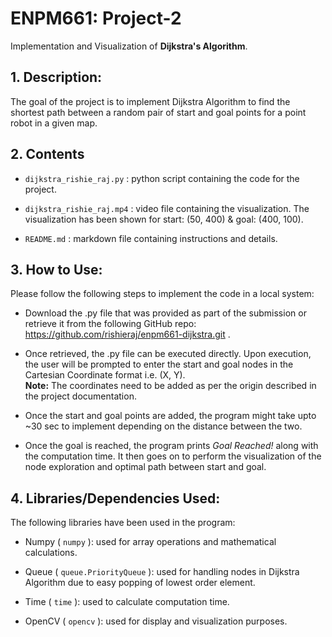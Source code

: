 # ENPM661: Project-2
Implementation and Visualization of **Dijkstra's Algorithm**.

## 1. Description:
The goal of the project is to implement Dijkstra Algorithm to find the shortest path between a random pair of start and goal points for a point robot in a given map.

## 2. Contents

 - `dijkstra_rishie_raj.py` : python script containing the code for the project.

 - `dijkstra_rishie_raj.mp4` : video file containing the visualization. The visualization has been shown for start: (50, 400) & goal: (400, 100).

 - `README.md` : markdown file containing instructions and details.

## 3. How to Use:
Please follow the following steps to implement the code in a local system:

 - Download the .py file that was provided as part of the submission or retrieve it from the following GitHub repo: https://github.com/rishieraj/enpm661-dijkstra.git .

 - Once retrieved, the .py file can be executed directly. Upon execution, the user will be prompted to enter the start and goal nodes in the Cartesian Coordinate format i.e. (X, Y).  
 **Note:** The coordinates need to be added as per the origin described in the project documentation.

 - Once the start and goal points are added, the program might take upto ~30 sec to implement depending on the distance between the two.

 - Once the goal is reached, the program prints *Goal Reached!* along with the computation time. It then goes on to perform the visualization of the node exploration and optimal path between start and goal.

## 4. Libraries/Dependencies Used:
The following libraries have been used in the program:

 - Numpy ( `numpy` ): used for array operations and mathematical calculations.

 - Queue ( `queue.PriorityQueue` ): used for handling nodes in Dijkstra Algorithm due to easy popping of lowest order element.

 - Time ( `time` ): used to calculate computation time.

 - OpenCV ( `opencv` ): used for display and visualization purposes. 

